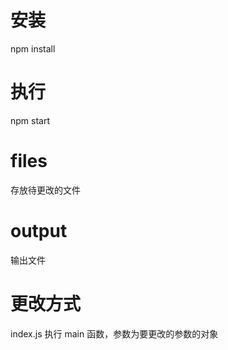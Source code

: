 # 安装

npm install

# 执行

npm start

# files

存放待更改的文件

# output

输出文件

# 更改方式

index.js 执行 main 函数，参数为要更改的参数的对象
